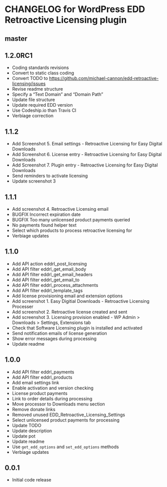 # CHANGELOG for WordPress EDD Retroactive Licensing plugin

## master

## 1.2.0RC1
* Coding standards revisions
* Convert to static class coding
* Convert TODO to https://github.com/michael-cannon/edd-retroactive-licensing/issues
* Revise readme structure
* Specify a “Text Domain” and “Domain Path”
* Update file structure
* Update required EDD version
* Use Codeship.io than Travis CI
* Verbiage correction

## 1.1.2
* Add Screenshot 5. Email settings - Retroactive Licensing for Easy Digital Downloads
* Add Screenshot 6. License entry - Retroactive Licensing for Easy Digital Downloads
* Add Screenshot 7. Plugin entry - Retroactive Licensing for Easy Digital Downloads
* Send reminders to activate licensing
* Update screenshot 3

## 1.1.1
* Add screenshot 4. Retroactive Licensing email
* BUGFIX Incorrect expiration date
* BUGFIX Too many unlicensed product payments queried
* No payments found helper text
* Select which products to process retroactive licensing for
* Verbiage updates

## 1.1.0
* Add API action eddrl_post_licensing
* Add API filter eddrl_get_email_body
* Add API filter eddrl_get_email_headers
* Add API filter eddrl_get_email_to
* Add API filter eddrl_process_attachments
* Add API filter eddrl_template_tags
* Add license provisioning email and extension options
* Add screenshot 1. Easy Digitial Downloads - Retroactive Licensing Processer
* Add screenshot 2. Retroactive license created and sent
* Add screenshot 3. Licensing provision enabled - WP Admin > Downloads > Settings, Extensions tab
* Check that Software Licensing plugin is installed and activated
* Send notification emails of license generation
* Show error messages during processing
* Update readme

## 1.0.0
* Add API filter eddrl_payments
* Add API filter eddrl_products
* Add email settings link
* Enable activation and version checking
* License product payments
* Link to order details during processing
* Move processor to Downloads menu section
* Remove donate links
* Removed unused EDD_Retroactive_Licensing_Settings
* Select unlicensed product payments for processing
* Update TODO
* Update description
* Update pot
* Update readme
* Use `get_edd_options` and `set_edd_options` methods
* Verbiage updates

## 0.0.1
* Initial code release 